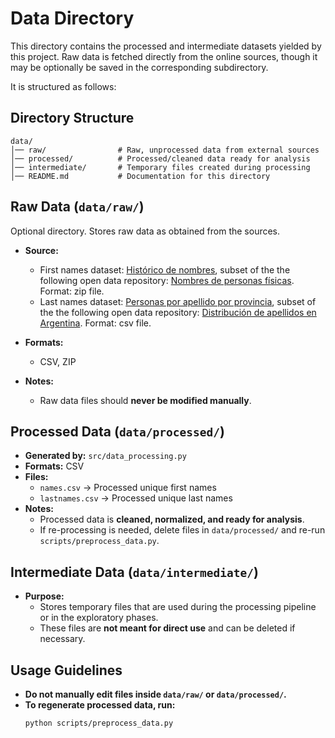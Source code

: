 # Data Directory

This directory contains the processed and intermediate datasets yielded by this project. Raw data is fetched directly from the online sources, though it may be optionally be saved in the corresponding subdirectory.

 It is structured as follows:

## Directory Structure 
```
data/
│── raw/                # Raw, unprocessed data from external sources
│── processed/          # Processed/cleaned data ready for analysis
│── intermediate/       # Temporary files created during processing
│── README.md           # Documentation for this directory
```

## Raw Data (`data/raw/`)
Optional directory. Stores raw data as obtained from the sources.
- **Source:**  
  - First names dataset: [Histórico de nombres](https://www.datos.gob.ar/dataset/otros-nombres-personas-fisicas/archivo/otros_2.1), subset of the the following open data repository: [Nombres de personas físicas](https://www.datos.gob.ar/dataset/otros-nombres-personas-fisicas). Format: zip file.
  - Last names dataset: [Personas por apellido por provincia](https://datos.gob.ar/dataset/renaper-distribucion-apellidos-argentina/archivo/renaper_2.3), subset of the the following open data repository: [Distribución de apellidos en Argentina](https://datos.gob.ar/dataset/renaper-distribucion-apellidos-argentina). Format: csv file.

- **Formats:**  
  - CSV, ZIP  
- **Notes:**  
  - Raw data files should **never be modified manually**.  

## Processed Data (`data/processed/`)
- **Generated by:** `src/data_processing.py`
- **Formats:** CSV  
- **Files:**
  - `names.csv` → Processed unique first names  
  - `lastnames.csv` → Processed unique last names  
- **Notes:**  
  - Processed data is **cleaned, normalized, and ready for analysis**.  
  - If re-processing is needed, delete files in `data/processed/` and re-run `scripts/preprocess_data.py`.

## Intermediate Data (`data/intermediate/`)
- **Purpose:**  
  - Stores temporary files that are used during the processing pipeline or in the exploratory phases.  
  - These files are **not meant for direct use** and can be deleted if necessary.  

## Usage Guidelines
- **Do not manually edit files inside `data/raw/` or `data/processed/`.**  
- **To regenerate processed data, run:**
  ```bash
  python scripts/preprocess_data.py
